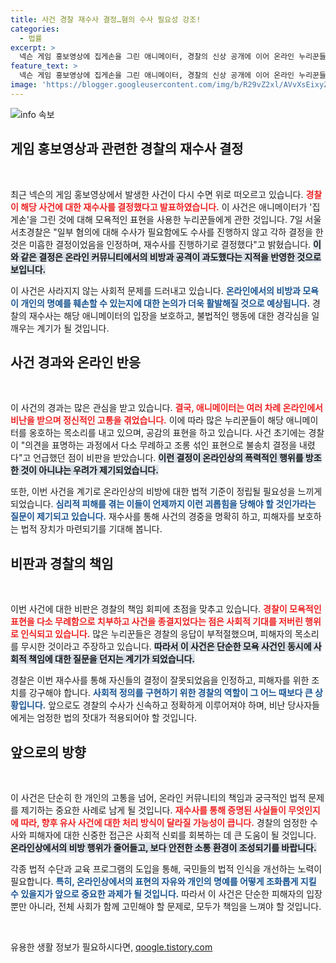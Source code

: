 ```yaml
---
title: 사건 경찰 재수사 결정…혐의 수사 필요성 강조!
categories:
  - 법률
excerpt: >
  넥슨 게임 홍보영상에 집게손을 그린 애니메이터, 경찰의 신상 공개에 이어 온라인 누리꾼들의 모욕이 도마 위에 올랐다! 재수사 결정의 배경은? 이 사건의 진실을 파헤쳐 보세요!
feature_text: >
  넥슨 게임 홍보영상에 집게손을 그린 애니메이터, 경찰의 신상 공개에 이어 온라인 누리꾼들의 모욕이 도마 위에 올랐다! 재수사 결정의 배경은? 이 사건의 진실을 파헤쳐 보세요!
image: 'https://blogger.googleusercontent.com/img/b/R29vZ2xl/AVvXsEixyZcFfHzMRdzZMjFBmAUKJYCLCGyLL1o632UiGVXcaFdKo_bkvkuCioo0uUKlGfBVcT3P84aROyZIXSBEx3Aw5nCQ3pTgDom1WDC4m8eifvWiAmWEEVb4x6G_l8C0QH225ldMjyaFvpxGEBGNO37VmDTDMHGhJPq73UglMfDca1-0aw/s1600/blogspot.png'
---
```


<p><img src="https://blogger.googleusercontent.com/img/b/R29vZ2xl/AVvXsEixyZcFfHzMRdzZMjFBmAUKJYCLCGyLL1o632UiGVXcaFdKo_bkvkuCioo0uUKlGfBVcT3P84aROyZIXSBEx3Aw5nCQ3pTgDom1WDC4m8eifvWiAmWEEVb4x6G_l8C0QH225ldMjyaFvpxGEBGNO37VmDTDMHGhJPq73UglMfDca1-0aw/s1600/blogspot.png" alt="info 속보" /></p>

<h2 data-ke-size="size26">게임 홍보영상과 관련한 경찰의 재수사 결정</h2>

<p data-ke-size="size16">&nbsp;</p>

<p>최근 넥슨의 게임 홍보영상에서 발생한 사건이 다시 수면 위로 떠오르고 있습니다. <b><span style="color: #ee2323;">경찰이 해당 사건에 대한 재수사를 결정했다고 발표하였습니다.</span></b> 이 사건은 애니메이터가 '집게손'을 그린 것에 대해 모욕적인 표현을 사용한 누리꾼들에게 관한 것입니다. 7일 서울 서초경찰은 "일부 혐의에 대해 수사가 필요함에도 수사를 진행하지 않고 각하 결정을 한 것은 미흡한 결정이었음을 인정하며, 재수사를 진행하기로 결정했다"고 밝혔습니다. <b><span style="background-color: #21538527;">이와 같은 결정은 온라인 커뮤니티에서의 비방과 공격이 과도했다는 지적을 반영한 것으로 보입니다.</span></b> </p>

<p>이 사건은 사라지지 않는 사회적 문제를 드러내고 있습니다. <b><span style="color: #1a5490;">온라인에서의 비방과 모욕이 개인의 명예를 훼손할 수 있는지에 대한 논의가 더욱 활발해질 것으로 예상됩니다.</span></b> 경찰의 재수사는 해당 애니메이터의 입장을 보호하고, 불법적인 행동에 대한 경각심을 일깨우는 계기가 될 것입니다.</p>

<h2 data-ke-size="size26">사건 경과와 온라인 반응</h2>

<p data-ke-size="size16">&nbsp;</p>

<p>이 사건의 경과는 많은 관심을 받고 있습니다. <b><span style="color: #ee2323;">결국, 애니메이터는 여러 차례 온라인에서 비난을 받으며 정신적인 고통을 겪었습니다.</span></b> 이에 따라 많은 누리꾼들이 해당 애니메이터를 옹호하는 목소리를 내고 있으며, 공감의 표현을 하고 있습니다. 사건 초기에는 경찰이 "의견을 표명하는 과정에서 다소 무례하고 조롱 섞인 표현으로 불송치 결정을 내렸다"고 언급했던 점이 비판을 받았습니다. <b><span style="background-color: #21538527;">이런 결정이 온라인상의 폭력적인 행위를 방조한 것이 아니냐는 우려가 제기되었습니다.</span></b></p>

<p>또한, 이번 사건을 계기로 온라인상의 비방에 대한 법적 기준이 정립될 필요성을 느끼게 되었습니다. <b><span style="color: #1a5490;">심리적 피해를 겪는 이들이 언제까지 이런 괴롭힘을 당해야 할 것인가라는 질문이 제기되고 있습니다.</span></b> 재수사를 통해 사건의 경중을 명확히 하고, 피해자를 보호하는 법적 장치가 마련되기를 기대해 봅니다.</p>

<h2 data-ke-size="size26">비판과 경찰의 책임</h2>

<p data-ke-size="size16">&nbsp;</p>

<p>이번 사건에 대한 비판은 경찰의 책임 회피에 초점을 맞추고 있습니다. <b><span style="color: #ee2323;">경찰이 모욕적인 표현을 다소 무례함으로 치부하고 사건을 종결지었다는 점은 사회적 기대를 저버린 행위로 인식되고 있습니다.</span></b> 많은 누리꾼들은 경찰의 응답이 부적절했으며, 피해자의 목소리를 무시한 것이라고 주장하고 있습니다. <b><span style="background-color: #21538527;">따라서 이 사건은 단순한 모욕 사건인 동시에 사회적 책임에 대한 질문을 던지는 계기가 되었습니다.</span></b></p>

<p>경찰은 이번 재수사를 통해 자신들의 결정이 잘못되었음을 인정하고, 피해자를 위한 조치를 강구해야 합니다. <b><span style="color: #1a5490;">사회적 정의를 구현하기 위한 경찰의 역할이 그 어느 때보다 큰 상황입니다.</span></b> 앞으로도 경찰의 수사가 신속하고 정확하게 이루어져야 하며, 비난 당사자들에게는 엄정한 법의 잣대가 적용되어야 할 것입니다.</p>

<h2 data-ke-size="size26">앞으로의 방향</h2>

<p data-ke-size="size16">&nbsp;</p>

<p>이 사건은 단순히 한 개인의 고통을 넘어, 온라인 커뮤니티의 책임과 궁극적인 법적 문제를 제기하는 중요한 사례로 남게 될 것입니다. <b><span style="color: #ee2323;">재수사를 통해 증명된 사실들이 무엇인지에 따라, 향후 유사 사건에 대한 처리 방식이 달라질 가능성이 큽니다.</span></b> 경찰의 엄정한 수사와 피해자에 대한 신중한 접근은 사회적 신뢰를 회복하는 데 큰 도움이 될 것입니다. <b><span style="background-color: #21538527;">온라인상에서의 비방 행위가 줄어들고, 보다 안전한 소통 환경이 조성되기를 바랍니다.</span></b></p>

<p>각종 법적 수단과 교육 프로그램의 도입을 통해, 국민들의 법적 인식을 개선하는 노력이 필요합니다. <b><span style="color: #1a5490;">특히, 온라인상에서의 표현의 자유와 개인의 명예를 어떻게 조화롭게 지킬 수 있을지가 앞으로 중요한 과제가 될 것입니다.</span></b> 따라서 이 사건은 단순한 피해자의 입장뿐만 아니라, 전체 사회가 함께 고민해야 할 문제로, 모두가 책임을 느껴야 할 것입니다. </p>

<p data-ke-size="size16">&nbsp;</p>
유용한 생활 정보가 필요하시다면, <a href="https://qoogle.tistory.com" rel="dofollow">qoogle.tistory.com</a>


